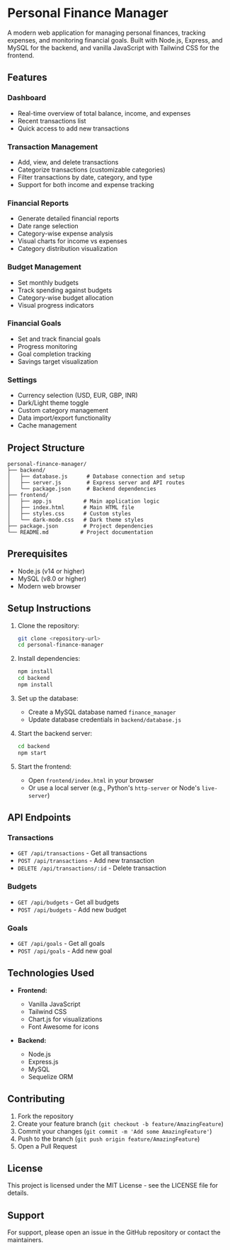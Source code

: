 # Personal Finance Manager

A modern web application for managing personal finances, tracking expenses, and monitoring financial goals. Built with Node.js, Express, and MySQL for the backend, and vanilla JavaScript with Tailwind CSS for the frontend.

## Features

### Dashboard

- Real-time overview of total balance, income, and expenses
- Recent transactions list
- Quick access to add new transactions

### Transaction Management

- Add, view, and delete transactions
- Categorize transactions (customizable categories)
- Filter transactions by date, category, and type
- Support for both income and expense tracking

### Financial Reports

- Generate detailed financial reports
- Date range selection
- Category-wise expense analysis
- Visual charts for income vs expenses
- Category distribution visualization

### Budget Management

- Set monthly budgets
- Track spending against budgets
- Category-wise budget allocation
- Visual progress indicators

### Financial Goals

- Set and track financial goals
- Progress monitoring
- Goal completion tracking
- Savings target visualization

### Settings

- Currency selection (USD, EUR, GBP, INR)
- Dark/Light theme toggle
- Custom category management
- Data import/export functionality
- Cache management

## Project Structure

```
personal-finance-manager/
├── backend/
│   ├── database.js      # Database connection and setup
│   ├── server.js        # Express server and API routes
│   └── package.json     # Backend dependencies
├── frontend/
│   ├── app.js          # Main application logic
│   ├── index.html      # Main HTML file
│   ├── styles.css      # Custom styles
│   └── dark-mode.css   # Dark theme styles
├── package.json        # Project dependencies
└── README.md          # Project documentation
```

## Prerequisites

- Node.js (v14 or higher)
- MySQL (v8.0 or higher)
- Modern web browser

## Setup Instructions

1. Clone the repository:

   ```bash
   git clone <repository-url>
   cd personal-finance-manager
   ```

2. Install dependencies:

   ```bash
   npm install
   cd backend
   npm install
   ```

3. Set up the database:

   - Create a MySQL database named `finance_manager`
   - Update database credentials in `backend/database.js`

4. Start the backend server:

   ```bash
   cd backend
   npm start
   ```

5. Start the frontend:
   - Open `frontend/index.html` in your browser
   - Or use a local server (e.g., Python's `http-server` or Node's `live-server`)

## API Endpoints

### Transactions

- `GET /api/transactions` - Get all transactions
- `POST /api/transactions` - Add new transaction
- `DELETE /api/transactions/:id` - Delete transaction

### Budgets

- `GET /api/budgets` - Get all budgets
- `POST /api/budgets` - Add new budget

### Goals

- `GET /api/goals` - Get all goals
- `POST /api/goals` - Add new goal

## Technologies Used

- **Frontend:**

  - Vanilla JavaScript
  - Tailwind CSS
  - Chart.js for visualizations
  - Font Awesome for icons

- **Backend:**
  - Node.js
  - Express.js
  - MySQL
  - Sequelize ORM

## Contributing

1. Fork the repository
2. Create your feature branch (`git checkout -b feature/AmazingFeature`)
3. Commit your changes (`git commit -m 'Add some AmazingFeature'`)
4. Push to the branch (`git push origin feature/AmazingFeature`)
5. Open a Pull Request

## License

This project is licensed under the MIT License - see the LICENSE file for details.

## Support

For support, please open an issue in the GitHub repository or contact the maintainers.
